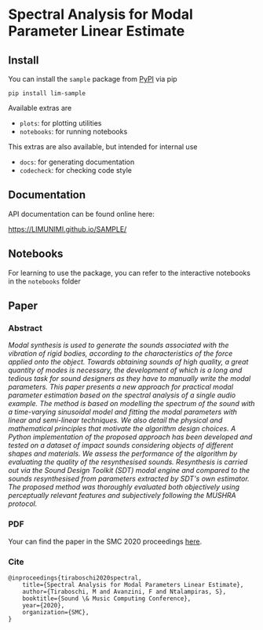 # Spectral Analysis for Modal Parameter Linear Estimate
## Install
You can install the `sample` package from [PyPI](https://pypi.org/project/lim-sample) via pip

```pip install lim-sample```

Available extras are
 - `plots`: for plotting utilities
 - `notebooks`: for running notebooks
   
This extras are also available, but intended for internal use
 - `docs`: for generating documentation
 - `codecheck`: for checking code style

## Documentation
API documentation can be found online here:

https://LIMUNIMI.github.io/SAMPLE/

## Notebooks
For learning to use the package, you can refer to the interactive
notebooks in the `notebooks` folder

## Paper
### Abstract
*Modal synthesis is used to generate the sounds associated with the vibration of rigid bodies, according to the characteristics of the force applied onto the object. Towards obtaining sounds of high quality, a great quantity of modes is necessary, the development of which is a long and tedious task for sound designers as they have to manually write the modal parameters.
This paper presents a new approach for practical modal parameter estimation based on the spectral analysis of a single audio example. The method is based on modelling the spectrum of the sound with a time-varying sinusoidal model and fitting the modal parameters with linear and semi-linear techniques.
We also detail the physical and mathematical principles that motivate the algorithm design choices.
A Python implementation of the proposed approach has been developed and tested on a dataset of impact sounds considering objects of different shapes and materials. We assess the performance of the algorithm by evaluating the quality of the resynthesised sounds. Resynthesis is carried out via the Sound Design Toolkit (SDT) modal engine and compared to the sounds resynthesised from parameters extracted by SDT's own estimator. The proposed method was thoroughly evaluated both objectively using perceptually relevant features and subjectively following the MUSHRA protocol.*

### PDF
Your can find the paper in the SMC 2020 proceedings [here](https://smc2020torino.it/adminupload/file/SMCCIM_2020_paper_167.pdf).

### Cite
```
@inproceedings{tiraboschi2020spectral,
	title={Spectral Analysis for Modal Parameters Linear Estimate},
	author={Tiraboschi, M and Avanzini, F and Ntalampiras, S},
	booktitle={Sound \& Music Computing Conference},
	year={2020},
	organization={SMC},
}
```
